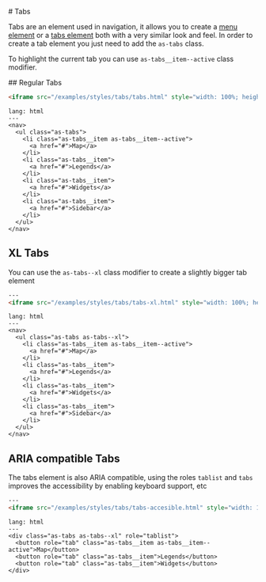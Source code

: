 # Tabs

Tabs are an element used in navigation, it allows you to create a [menu element](https://www.w3.org/WAI/tutorials/menus/) or a [tabs element](https://www.w3.org/TR/wai-aria-practices/examples/tabs/tabs-2/tabs.html) both with a very similar look and feel. In order to create a tab element you just need to add the `as-tabs` class.


To highlight the current tab you can use `as-tabs__item--active` class modifier.

## Regular Tabs

```html
<iframe src="/examples/styles/tabs/tabs.html" style="width: 100%; height: 100%;">
```

```code
lang: html
---
<nav>
  <ul class="as-tabs">
    <li class="as-tabs__item as-tabs__item--active">
      <a href="#">Map</a>
    </li>
    <li class="as-tabs__item">
      <a href="#">Legends</a>
    </li>
    <li class="as-tabs__item">
      <a href="#">Widgets</a>
    </li>
    <li class="as-tabs__item">
      <a href="#">Sidebar</a>
    </li>
  </ul>
</nav>
```


## XL Tabs

You can use the `as-tabs--xl` class modifier to create a slightly bigger tab element

```html
---
<iframe src="/examples/styles/tabs/tabs-xl.html" style="width: 100%; height: 100%;">
```

```code
lang: html
---
<nav>
  <ul class="as-tabs as-tabs--xl">
    <li class="as-tabs__item as-tabs__item--active">
      <a href="#">Map</a>
    </li>
    <li class="as-tabs__item">
      <a href="#">Legends</a>
    </li>
    <li class="as-tabs__item">
      <a href="#">Widgets</a>
    </li>
    <li class="as-tabs__item">
      <a href="#">Sidebar</a>
    </li>
  </ul>
</nav>
```


## ARIA compatible Tabs

The tabs element is also ARIA compatible, using the roles `tablist` and `tabs` improves the accessibility by enabling keyboard support, etc

```html
---
<iframe src="/examples/styles/tabs/tabs-accesible.html" style="width: 100%; height: 100%;">
```

```code
lang: html
---
<div class="as-tabs as-tabs--xl" role="tablist">
  <button role="tab" class="as-tabs__item as-tabs__item--active">Map</button>
  <button role="tab" class="as-tabs__item">Legends</button>
  <button role="tab" class="as-tabs__item">Widgets</button>
</div>
```
